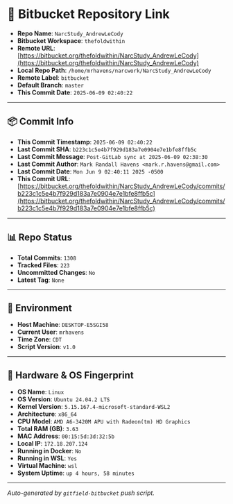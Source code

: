 # 🔗 Bitbucket Repository Link

- **Repo Name**: `NarcStudy_AndrewLeCody`
- **Bitbucket Workspace**: `thefoldwithin`
- **Remote URL**: [https://bitbucket.org/thefoldwithin/NarcStudy_AndrewLeCody](https://bitbucket.org/thefoldwithin/NarcStudy_AndrewLeCody)
- **Local Repo Path**: `/home/mrhavens/narcwork/NarcStudy_AndrewLeCody`
- **Remote Label**: `bitbucket`
- **Default Branch**: `master`
- **This Commit Date**: `2025-06-09 02:40:22`

---

## 📦 Commit Info

- **This Commit Timestamp**: `2025-06-09 02:40:22`
- **Last Commit SHA**: `b223c1c5e4b7f929d183a7e0904e7e1bfe8ffb5c`
- **Last Commit Message**: `Post-GitLab sync at 2025-06-09 02:38:30`
- **Last Commit Author**: `Mark Randall Havens <mark.r.havens@gmail.com>`
- **Last Commit Date**: `Mon Jun 9 02:40:11 2025 -0500`
- **This Commit URL**: [https://bitbucket.org/thefoldwithin/NarcStudy_AndrewLeCody/commits/b223c1c5e4b7f929d183a7e0904e7e1bfe8ffb5c](https://bitbucket.org/thefoldwithin/NarcStudy_AndrewLeCody/commits/b223c1c5e4b7f929d183a7e0904e7e1bfe8ffb5c)

---

## 📊 Repo Status

- **Total Commits**: `1308`
- **Tracked Files**: `223`
- **Uncommitted Changes**: `No`
- **Latest Tag**: `None`

---

## 🧭 Environment

- **Host Machine**: `DESKTOP-E5SGI58`
- **Current User**: `mrhavens`
- **Time Zone**: `CDT`
- **Script Version**: `v1.0`

---

## 🧬 Hardware & OS Fingerprint

- **OS Name**: `Linux`
- **OS Version**: `Ubuntu 24.04.2 LTS`
- **Kernel Version**: `5.15.167.4-microsoft-standard-WSL2`
- **Architecture**: `x86_64`
- **CPU Model**: `AMD A6-3420M APU with Radeon(tm) HD Graphics`
- **Total RAM (GB)**: `3.63`
- **MAC Address**: `00:15:5d:3d:32:5b`
- **Local IP**: `172.18.207.124`
- **Running in Docker**: `No`
- **Running in WSL**: `Yes`
- **Virtual Machine**: `wsl`
- **System Uptime**: `up 4 hours, 58 minutes`

---

_Auto-generated by `gitfield-bitbucket` push script._
